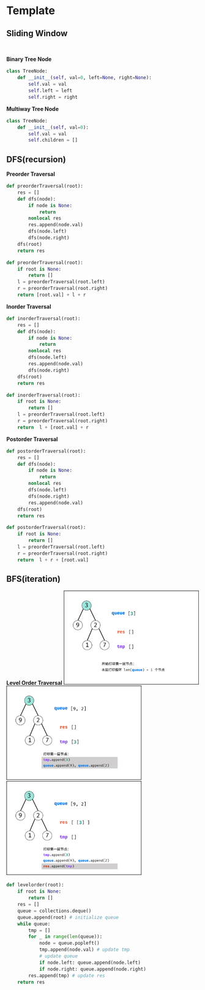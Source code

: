 # Template

## Sliding Window
```python

```

## 
**Binary Tree Node**
```python
class TreeNode:
    def __init__(self, val=0, left=None, right=None):
        self.val = val
        self.left = left
        self.right = right
```

**Multiway Tree Node**
```python
class TreeNode:
    def __init__(self, val=0):
        self.val = val
        self.children = []
```

## DFS(recursion)
**Preorder Traversal**
```python
def preorderTraversal(root):
    res = []
    def dfs(node):
        if node is None:
            return
        nonlocal res
        res.append(node.val)
        dfs(node.left)
        dfs(node.right)
    dfs(root)
    return res
```
```python
def preorderTraversal(root):
    if root is None:
        return []
    l = preorderTraversal(root.left)
    r = preorderTraversal(root.right)
    return [root.val] + l + r
```

**Inorder Traversal**
```python
def inorderTraversal(root):
    res = []
    def dfs(node):
        if node is None:
            return
        nonlocal res
        dfs(node.left)
        res.append(node.val)
        dfs(node.right)
    dfs(root)
    return res
```
```python
def inorderTraversal(root):
    if root is None:
        return []
    l = preorderTraversal(root.left)
    r = preorderTraversal(root.right)
    return  l + [root.val] + r
```

**Postorder Traversal**
```python
def postorderTraversal(root):
    res = []
    def dfs(node):
        if node is None:
            return
        nonlocal res
        dfs(node.left)
        dfs(node.right)
        res.append(node.val)
    dfs(root)
    return res
```
```python
def postorderTraversal(root):
    if root is None:
        return []
    l = preorderTraversal(root.left)
    r = preorderTraversal(root.right)
    return  l + r + [root.val]
```

## BFS(iteration)
**Level Order Traversal**
<img src="img/inorder-1.png" width=70%></img>
<img src="img/inorder-2.png" width=70%></img>
<img src="img/inorder-3.png" width=70%></img>
```python
def levelorder(root):
    if root is None:
        return []
    res = []
    queue = collections.deque()
    queue.append(root) # initialize queue
    while queue:
        tmp = []
        for _ in range(len(queue)):
            node = queue.popleft()
            tmp.append(node.val) # update tmp
            # update queue
            if node.left: queue.append(node.left)
            if node.right: queue.append(node.right)
        res.append(tmp) # update res
    return res
```